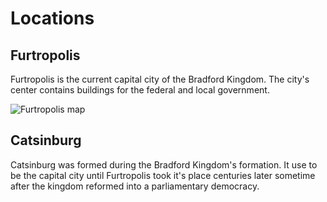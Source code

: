 # Locations

## Furtropolis
 
Furtropolis is the current capital city of the Bradford Kingdom. The city's center contains buildings for the federal and local government.

![Furtropolis map](../img/furtropolis.png)

## Catsinburg

Catsinburg was formed during the Bradford Kingdom's formation. It use to be the capital city until Furtropolis took it's place centuries later sometime after the kingdom reformed into a parliamentary democracy.


